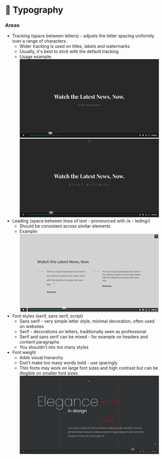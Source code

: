# 🔡 Typography

### Areas

* Tracking (space between letters) - adjusts the letter spacing uniformly over a range of characters.
  * Wider tracking is used on titles, labels and watermarks
  * Usually, it's best to stick with the default tracking
  * Usage example:\
    ![](<../.gitbook/assets/image (20).png>)![](<../.gitbook/assets/image (23).png>)
* Leading (space between lines of text - pronounced with /e - leding/)
  * Should be consistent across similar elements
  * Example:\
    ![](<../.gitbook/assets/image (1) (1).png>)
* Font styles (serif, sans serif, script)
  * Sans serif - very simple letter style, minimal decoration, often used on websites
  * Serif - decorations on letters, traditionally seen as professional
  * Serif and sans serif can be mixed - for example on headers and content paragraphs
  * You shouldn't mix too many styles
* Font weight
  * Adds visual hierarchy
  * Don't make too many words bold - use sparingly
  * Thin fonts may work on large font sizes and high contrast but can be illegible on smaller font sizes\
    ![](<../.gitbook/assets/image (8) (2).png>)
